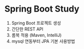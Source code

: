 # Spring Boot Study

1. Spring Boot 프로젝트 생성
2. 간단한 REST API 
3. 롬복 적용 (Maven, IntelliJ)
4. mysql 연동부터 JPA 기본 사용방법
